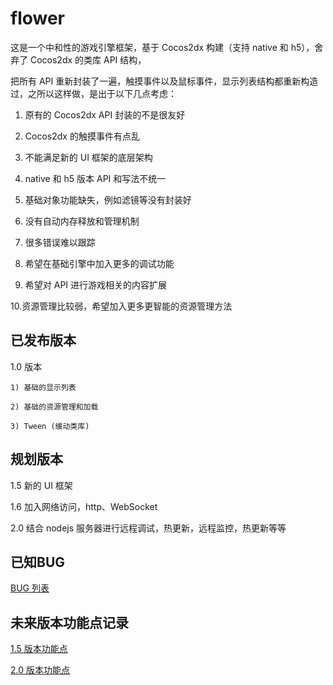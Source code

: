 # flower
这是一个中和性的游戏引擎框架，基于 Cocos2dx 构建（支持 native 和 h5），舍弃了 Cocos2dx 的类库 API 结构，

把所有 API 重新封装了一遍，触摸事件以及鼠标事件，显示列表结构都重新构造过，之所以这样做，是出于以下几点考虑：

1. 原有的 Cocos2dx API 封装的不是很友好

2. Cocos2dx 的触摸事件有点乱

3. 不能满足新的 UI 框架的底层架构

4. native 和 h5 版本 API 和写法不统一

5. 基础对象功能缺失，例如滤镜等没有封装好

6. 没有自动内存释放和管理机制

7. 很多错误难以跟踪

8. 希望在基础引擎中加入更多的调试功能

9. 希望对 API 进行游戏相关的内容扩展

10.资源管理比较弱，希望加入更多更智能的资源管理方法


## 已发布版本
1.0 版本

    1) 基础的显示列表
    
    2) 基础的资源管理和加载
    
    3) Tween (缓动类库)
    


## 规划版本
1.5 新的 UI 框架

1.6 加入网络访问，http、WebSocket

2.0 结合 nodejs 服务器进行远程调试，热更新，远程监控，热更新等等



## 已知BUG
[BUG 列表](docs/bug.md)

## 未来版本功能点记录
[1.5 版本功能点](docs/1.5.md)

[2.0 版本功能点](docs/2.0.md)
